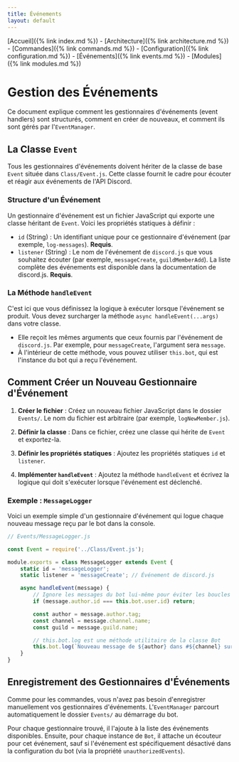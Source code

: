 ```yaml
---
title: Événements
layout: default
---
```

[Accueil]({% link index.md %}) - [Architecture]({% link architecture.md %}) - [Commandes]({% link commands.md %}) - [Configuration]({% link configuration.md %}) - [Événements]({% link events.md %}) - [Modules]({% link modules.md %})

# Gestion des Événements

Ce document explique comment les gestionnaires d'événements (event handlers) sont structurés, comment en créer de nouveaux, et comment ils sont gérés par l'`EventManager`.

## La Classe `Event`

Tous les gestionnaires d'événements doivent hériter de la classe de base `Event` située dans `Class/Event.js`. Cette classe fournit le cadre pour écouter et réagir aux événements de l'API Discord.

### Structure d'un Événement

Un gestionnaire d'événement est un fichier JavaScript qui exporte une classe héritant de `Event`. Voici les propriétés statiques à définir :

-   `id` (String) : Un identifiant unique pour ce gestionnaire d'événement (par exemple, `log-messages`). **Requis**.
-   `listener` (String) : Le nom de l'événement de `discord.js` que vous souhaitez écouter (par exemple, `messageCreate`, `guildMemberAdd`). La liste complète des événements est disponible dans la documentation de discord.js. **Requis**.

### La Méthode `handleEvent`

C'est ici que vous définissez la logique à exécuter lorsque l'événement se produit. Vous devez surcharger la méthode `async handleEvent(...args)` dans votre classe.

-   Elle reçoit les mêmes arguments que ceux fournis par l'événement de `discord.js`. Par exemple, pour `messageCreate`, l'argument sera `message`.
-   À l'intérieur de cette méthode, vous pouvez utiliser `this.bot`, qui est l'instance du bot qui a reçu l'événement.

## Comment Créer un Nouveau Gestionnaire d'Événement

1.  **Créer le fichier** : Créez un nouveau fichier JavaScript dans le dossier `Events/`. Le nom du fichier est arbitraire (par exemple, `logNewMember.js`).

2.  **Définir la classe** : Dans ce fichier, créez une classe qui hérite de `Event` et exportez-la.

3.  **Définir les propriétés statiques** : Ajoutez les propriétés statiques `id` et `listener`.

4.  **Implémenter `handleEvent`** : Ajoutez la méthode `handleEvent` et écrivez la logique qui doit s'exécuter lorsque l'événement est déclenché.

### Exemple : `MessageLogger`

Voici un exemple simple d'un gestionnaire d'événement qui logue chaque nouveau message reçu par le bot dans la console.

```javascript
// Events/MessageLogger.js

const Event = require('../Class/Event.js');

module.exports = class MessageLogger extends Event {
    static id = 'messageLogger';
    static listener = 'messageCreate'; // Événement de discord.js

    async handleEvent(message) {
        // Ignore les messages du bot lui-même pour éviter les boucles
        if (message.author.id === this.bot.user.id) return;

        const author = message.author.tag;
        const channel = message.channel.name;
        const guild = message.guild.name;

        // this.bot.log est une méthode utilitaire de la classe Bot
        this.bot.log(`Nouveau message de ${author} dans #${channel} sur ${guild}: "${message.content}"`);
    }
}
```

## Enregistrement des Gestionnaires d'Événements

Comme pour les commandes, vous n'avez pas besoin d'enregistrer manuellement vos gestionnaires d'événements. L'`EventManager` parcourt automatiquement le dossier `Events/` au démarrage du bot.

Pour chaque gestionnaire trouvé, il l'ajoute à la liste des événements disponibles. Ensuite, pour chaque instance de `Bot`, il attache un écouteur pour cet événement, sauf si l'événement est spécifiquement désactivé dans la configuration du bot (via la propriété `unauthorizedEvents`).
